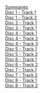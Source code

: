 [Summaries](summaries.md) <br/>
[Disc 1 - Track 1](disc1track1.md) <br/>
[Disc 1 - Track 2](disc1track2.md) <br/>
[Disc 2 - Track 1](disc2track1.md) <br/>
[Disc 3 - Track 1](disc3track1.md) <br/>
[Disc 4 - Track 1](disc4track1.md) <br/>
[Disc 4 - Track 2](disc4track2.md) <br/>
[Disc 4 - Track 3](disc4track3.md) <br/>
[Disc 5 - Track 1](disc5track1.md) <br/>
[Disc 5 - Track 2](disc5track2.md) <br/>
[Disc 6 - Track 1](disc6track1.md) <br/>
[Disc 6 - Track 2](disc6track2.md) <br/>
[Disc 7 - Track 1](disc7track1.md) <br/>
[Disc 7 - Track 2](disc7track2.md) <br/>
[Disc 8 - Track 1](disc8track1.md) <br/>
[Disc 8 - Track 2](disc8track2.md) <br/>